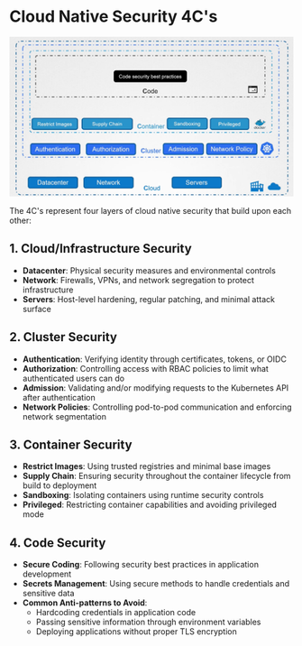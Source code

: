 # Cloud Native Security 4C's

<p align="center">
    <img src="../images/4C&apos;s-cks.png" alt="Cloud Native Security 4C's"/>
</p>

The 4C's represent four layers of cloud native security that build upon each other:

## 1. Cloud/Infrastructure Security
- **Datacenter**: Physical security measures and environmental controls
- **Network**: Firewalls, VPNs, and network segregation to protect infrastructure
- **Servers**: Host-level hardening, regular patching, and minimal attack surface

## 2. Cluster Security
- **Authentication**: Verifying identity through certificates, tokens, or OIDC
- **Authorization**: Controlling access with RBAC policies to limit what authenticated users can do
- **Admission**: Validating and/or modifying requests to the Kubernetes API after authentication
- **Network Policies**: Controlling pod-to-pod communication and enforcing network segmentation

## 3. Container Security
- **Restrict Images**: Using trusted registries and minimal base images
- **Supply Chain**: Ensuring security throughout the container lifecycle from build to deployment
- **Sandboxing**: Isolating containers using runtime security controls
- **Privileged**: Restricting container capabilities and avoiding privileged mode

## 4. Code Security
- **Secure Coding**: Following security best practices in application development
- **Secrets Management**: Using secure methods to handle credentials and sensitive data
- **Common Anti-patterns to Avoid**:
  - Hardcoding credentials in application code
  - Passing sensitive information through environment variables
  - Deploying applications without proper TLS encryption